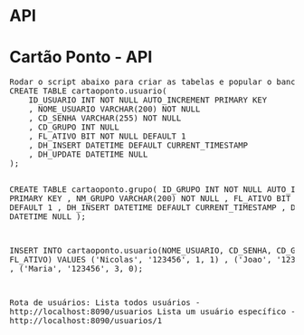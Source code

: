 # API
<h1>Cartão Ponto - API</h1>
<pre>
Rodar o script abaixo para criar as tabelas e popular o banco:
CREATE TABLE cartaoponto.usuario(
	ID_USUARIO INT NOT NULL AUTO_INCREMENT PRIMARY KEY
    , NOME_USUARIO VARCHAR(200) NOT NULL
    , CD_SENHA VARCHAR(255) NOT NULL
    , CD_GRUPO INT NULL
    , FL_ATIVO BIT NOT NULL DEFAULT 1
	, DH_INSERT DATETIME DEFAULT CURRENT_TIMESTAMP
    , DH_UPDATE DATETIME NULL
);

CREATE TABLE cartaoponto.grupo(
	ID_GRUPO INT NOT NULL AUTO_INCREMENT PRIMARY KEY
    , NM_GRUPO VARCHAR(200) NOT NULL
    , FL_ATIVO BIT NOT NULL DEFAULT 1
    , DH_INSERT DATETIME DEFAULT CURRENT_TIMESTAMP
    , DH_UPDATE DATETIME NULL
);

INSERT INTO cartaoponto.usuario(NOME_USUARIO, CD_SENHA, CD_GRUPO, FL_ATIVO)
VALUES
('Nicolas', '123456', 1, 1)
, ('Joao', '123456', 2, 1)
, ('Maria', '123456', 3, 0);

Rota de usuários:
Lista todos usuários - http://localhost:8090/usuarios
Lista um usuário específico - http://localhost:8090/usuarios/1
</pre>

